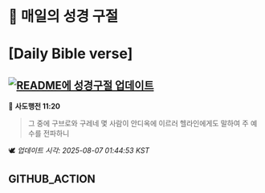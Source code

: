 # 🙏 매일의 성경 구절
# [Daily Bible verse]
## [![README에 성경구절 업데이트](https://github.com/DONGSUKA/first_test/actions/workflows/update-readme-bible.yml/badge.svg)](https://github.com/DONGSUKA/first_test/actions/workflows/update-readme-bible.yml)
<!-- START_BIBLE_VERSE -->
📖 **사도행전 11:20**
> 그 중에 구브로와 구레네 몇 사람이 안디옥에 이르러 헬라인에게도 말하여 주 예수를 전파하니

🕊️ _업데이트 시각: 2025-08-07 01:44:53 KST_
  <!-- END_BIBLE_VERSE -->
## GITHUB_ACTION
